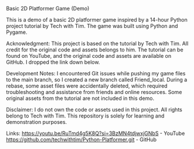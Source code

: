 Basic 2D Platformer Game (Demo)

This is a demo of a basic 2D platformer game inspired by a 14-hour Python project tutorial by Tech with Tim. The game was built using Python and Pygame.

Acknowledgment:
This project is based on the tutorial by Tech with Tim. All credit for the original code and assets belongs to him. The tutorial can be found on YouTube, and the original code and assets are available on GitHub. I dropped the link down below.

Development Notes:
I encountered Git issues while pushing my game files to the main branch, so I created a new branch called Friend_local. During a rebase, some asset files were accidentally deleted, which required troubleshooting and assistance from friends and online resources. Some original assets from the tutorial are not included in this demo.

Disclaimer:
I do not own the code or assets used in this project. All rights belong to Tech with Tim. This repository is solely for learning and demonstration purposes.


Links:
https://youtu.be/RuTmd4g5K8Q?si=3BzMN4tdjwxjGNbS - YouTube
https://github.com/techwithtim/Python-Platformer.git - GitHub

